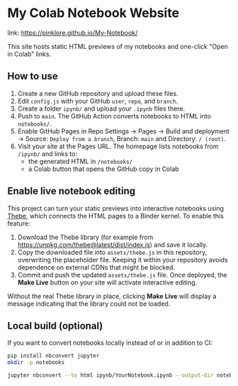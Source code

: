 # My Colab Notebook Website

link: https://pinklore.github.io/My-Notebook/

This site hosts static HTML previews of my notebooks and one-click "Open in Colab" links.

## How to use

1. Create a new GitHub repository and upload these files.
2. Edit `config.js` with your GitHub `user`, `repo`, and `branch`.
3. Create a folder `ipynb/` and upload your `.ipynb` files there.
4. Push to `main`. The GitHub Action converts notebooks to HTML into `notebooks/`.
5. Enable GitHub Pages in Repo Settings → Pages → Build and deployment → Source: `Deploy from a branch`, Branch: `main` and Directory: `/ (root)`.
6. Visit your site at the Pages URL. The homepage lists notebooks from `/ipynb/` and links to:
   - the generated HTML in `/notebooks/`
   - a Colab button that opens the GitHub copy in Colab

## Enable live notebook editing

This project can turn your static previews into interactive notebooks using
[Thebe](https://github.com/executablebooks/thebe), which connects the HTML
pages to a Binder kernel. To enable this feature:

1. Download the Thebe library (for example from
   <https://unpkg.com/thebe@latest/dist/index.js>) and save it locally.
2. Copy the downloaded file into `assets/thebe.js` in this repository,
   overwriting the placeholder file. Keeping it within your repository
   avoids dependence on external CDNs that might be blocked.
3. Commit and push the updated `assets/thebe.js` file. Once deployed,
   the **Make Live** button on your site will activate interactive editing.

Without the real Thebe library in place, clicking **Make Live** will
display a message indicating that the library could not be loaded.

## Local build (optional)

If you want to convert notebooks locally instead of or in addition to CI:

```bash
pip install nbconvert jupyter
mkdir -p notebooks

jupyter nbconvert --to html ipynb/YourNotebook.ipynb --output-dir notebooks
